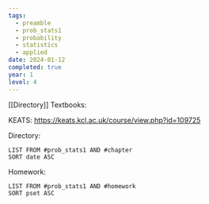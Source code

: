 ```yaml
---
tags:
  - preamble
  - prob_stats1
  - probability
  - statistics
  - applied
date: 2024-01-12
completed: true
year: 1
level: 4
---
```

[[Directory]]
Textbooks:


KEATS: https://keats.kcl.ac.uk/course/view.php?id=109725

Directory:
```dataview
LIST FROM #prob_stats1 AND #chapter
SORT date ASC
```

Homework:
```dataview
LIST FROM #prob_stats1 AND #homework 
SORT pset ASC
```
